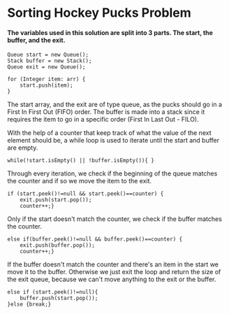 # Sorting Hockey Pucks Problem

#### The variables used in this solution are split into 3 parts. The start, the buffer, and the exit.
```
Queue start = new Queue();
Stack buffer = new Stack();
Queue exit = new Queue();
    	
for (Integer item: arr) {
    start.push(item);
}
```
The start array, and the exit are of type queue, as the pucks should go in a First In First Out (FIFO) order. The buffer is made into a stack since it requires the item to go in a specific order (First In Last Out - FILO).

With the help of a counter that keep track of what the value of the next element should be, a while loop is used to iterate until the start and buffer are empty.
```
while(!start.isEmpty() || !buffer.isEmpty()){ }
```
Through every iteration, we check if the beginning of the queue matches the counter and if so we move the item to the exit.
```
if (start.peek()!=null && start.peek()==counter) {
    exit.push(start.pop());
    counter++;}
```
Only if the start doesn't match the counter, we check if the buffer matches the counter.
```
else if(buffer.peek()!=null && buffer.peek()==counter) {
    exit.push(buffer.pop());
    counter++;}
```
If the buffer doesn't match the counter and there's an item in the start we move it to the buffer. Otherwise we just exit the loop and return the size of the exit queue, because we can't move anything to the exit or the buffer.  
```
else if (start.peek()!=null){
    buffer.push(start.pop());
}else {break;}
```